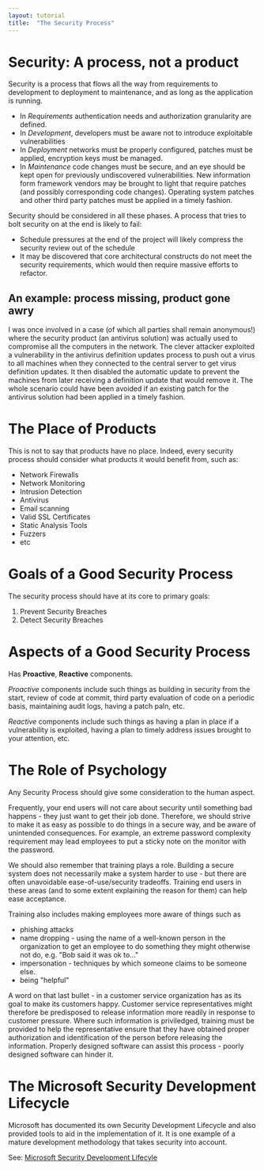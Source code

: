 ```yaml
---
layout: tutorial
title:  "The Security Process"
---
```

# Security: A process, not a product

Security is a process that flows all the way from requirements to development to deployment to maintenance, and as long as the application is running.

 * In *Requirements* authentication needs and authorization granularity are defined.
 * In *Development*, developers must be aware not to introduce exploitable vulnerabilities
 * In *Deployment* networks must be properly configured, patches must be applied, encryption keys must be managed.
 * In *Maintenance* code changes must be secure, and an eye should be kept open for previously undiscovered vulnerabilities.  New information form framework vendors may be brought to light that require patches (and possibly corresponding code changes).  Operating system patches and other third party patches must be applied in a timely fashion.
 
Security should be considered in all these phases.  A process that tries to bolt security on at the end is likely to fail:
* Schedule pressures at the end of the project will likely compress the security review out of the schedule
* It may be discovered that core architectural constructs do not meet the security requirements, which would then require massive efforts to refactor.

## An example: process missing, product gone awry
I was once involved in a case (of which all parties shall remain anonymous!) where the security product (an antivirus solution) was actually used to compromise all the computers in the network. The clever attacker exploited a vulnerability in the antivirus definition updates process to push out a virus to all machines when they connected to the central server to get virus definition updates.  It then disabled the automatic update to prevent the machines from later receiving a definition update that would remove it.  The whole scenario could have been avoided if an existing patch for the antivirus solution had been applied in a timely fashion.

# The Place of Products
This is not to say that products have no place.  Indeed, every security process should consider what products it would benefit from, such as:
* Network Firewalls
* Network Monitoring
* Intrusion Detection 
* Antivirus
* Email scanning
* Valid SSL Certificates
* Static Analysis Tools
* Fuzzers
* etc

# Goals of a Good Security Process
The security process should have at its core to primary goals:
1. Prevent Security Breaches
2. Detect Security Breaches

# Aspects of a Good Security Process
Has **Proactive**, **Reactive** components.

*Proactive* components include such things as building in security from the start, review of code at commit, third party evaluation of code on a periodic basis, maintaining audit logs, having a patch paln, etc.

*Reactive* components include such things as having a plan in place if a vulnerability is exploited, having a plan to timely address issues brought to your attention, etc.

# The Role of Psychology
Any Security Process should give some consideration to the human aspect.  

Frequently, your end users will not care about security until something bad happens - they just want to get their job done. Therefore, we should strive to make it as easy as possible to do things in a secure way, and be aware of unintended consequences.  For example, an extreme password complexity requirement may lead employees to put a sticky note on the monitor with the password.

We should also remember that training plays a role.  Building a secure system does not necessarily make a system harder to use - but there are often unavoidable ease-of-use/security tradeoffs.  Training end users in these areas (and to some extent explaining the reason for them) can help ease acceptance.

Training also includes making employees more aware of things such as
* phishing attacks
* name dropping - using the name of a well-known person in the organization to get an employee to do something they might otherwise not do, e.g. "Bob said it was ok to..."
* impersonation - techniques by which someone claims to be someone else.
* being "helpful"

A word on that last bullet - in a customer service organization has as its goal to make its customers happy.  Customer service representatives might therefore be predisposed to release information more readily in response to customer pressure.  Where such information is priviledged, training must be provided to help the representative ensure that they have obtained proper authorization and identification of the person before releasing the information.  Properly designed software can assist this process - poorly designed software can hinder it.

# The Microsoft Security Development Lifecycle
Microsoft has documented its own Security Development Lifecycle and also provided tools to aid in the implementation of it.  It is one example of a mature development methodology that takes security into account.

See: [Microsoft Security Development Lifecyle](http://www.microsoft.com/security/sdl/default.aspx)
